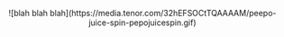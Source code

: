 <p align="center">
![blah blah blah](https://media.tenor.com/32hEFSOCtTQAAAAM/peepo-juice-spin-pepojuicespin.gif)
</p>
